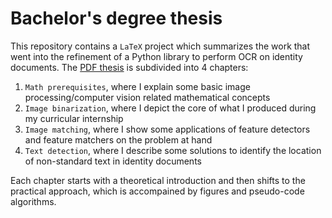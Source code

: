# Bachelor's degree thesis
This repository contains a `LaTeX` project which summarizes the work that went into the refinement of a Python library to perform OCR on identity documents.
The [PDF thesis](thesis.pdf) is subdivided into 4 chapters:
1. `Math prerequisites`, where I explain some basic image processing/computer vision related mathematical concepts
2. `Image binarization`, where I depict the core of what I produced during my curricular internship
3. `Image matching`, where I show some applications of feature detectors and feature matchers on the problem at hand
4. `Text detection`, where I describe some solutions to identify the location of non-standard text in identity documents

Each chapter starts with a theoretical introduction and then shifts to the practical approach, which is accompained by figures and pseudo-code algorithms.
